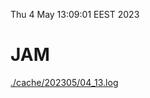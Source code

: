 Thu  4 May 13:09:01 EEST 2023
# JAM
<a href='./cache/202305/04_13.log'>./cache/202305/04_13.log</a>
